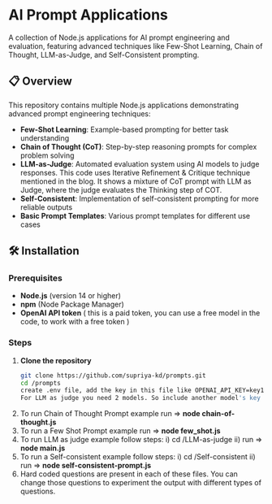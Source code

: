 # AI Prompt Applications

A collection of Node.js applications for AI prompt engineering and evaluation, featuring advanced techniques like Few-Shot Learning, Chain of Thought, LLM-as-Judge, and Self-Consistent prompting.

## 📋 Overview

This repository contains multiple Node.js applications demonstrating advanced prompt engineering techniques:

- **Few-Shot Learning**: Example-based prompting for better task understanding
- **Chain of Thought (CoT)**: Step-by-step reasoning prompts for complex problem solving
- **LLM-as-Judge**: Automated evaluation system using AI models to judge responses. 
  This code uses Iterative Refinement & Critique technique mentioned in the blog.
  It shows a mixture of CoT prompt with LLM as Judge, where the judge evaluates the Thinking step of COT.
- **Self-Consistent**: Implementation of self-consistent prompting for more reliable outputs
- **Basic Prompt Templates**: Various prompt templates for different use cases

## 🛠️ Installation

### Prerequisites

- **Node.js** (version 14 or higher)
- **npm** (Node Package Manager)
- **OpenAI API token** ( this is a paid token, you can use a free model in the code, to work with a free token )

### Steps

1. **Clone the repository**
   ```bash
   git clone https://github.com/supriya-kd/prompts.git
   cd /prompts
   create .env file, add the key in this file like OPENAI_API_KEY=key1
   For LLM as judge you need 2 models. So include another model's key also in the .env file like GEMINI_API_KEY=key2

2. To run Chain of Thought Prompt example run => **node chain-of-thought.js**
3. To run a Few Shot Prompt example run => **node few_shot.js**
4. To run LLM as judge example follow steps:
   i) cd /LLM-as-judge
   ii) run => **node main.js**
6. To run a Self-consistent example follow steps:
   i) cd /Self-consistent 
   ii) run => **node self-consistent-prompt.js**
7. Hard coded questions are present in each of these files. You can change those questions to experiment the output with different types of questions.
